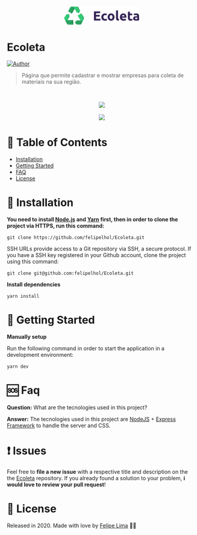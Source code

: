 <p align="center">
   <img src="mobile/src/assets/logo.png" width="200"/>
</p>


# Ecoleta

[![Author](https://img.shields.io/badge/author-Felipe%20Lima-red)](https://github.com/felipelhol)

> Página que permite cadastrar e mostrar empresas para coleta de materiais na sua região.


<br />
<p align="center"><img src="gifecoletaweb.gif?raw=true"/></p>
<p align="center"><img src=".github/pagina1.PNG?raw=true"/></p>

# :pushpin: Table of Contents

* [Installation](#round_pushpin-installation)
* [Getting Started](#runner-getting-started)
* [FAQ](#sos-faq)
* [License](#closed_book-license)



# :round_pushpin: Installation

**You need to install [Node.js](https://nodejs.org/en/download/) and [Yarn](https://yarnpkg.com/) first, then in order to clone the project via HTTPS, run this command:**
```
git clone https://github.com/felipelhol/Ecoleta.git
```

SSH URLs provide access to a Git repository via SSH, a secure protocol. If you have a SSH key registered in your Github account, clone the project using this command:

```
git clone git@github.com:felipelhol/Ecoleta.git
```

**Install dependencies**

```
yarn install
```

# :runner: Getting Started

**Manually setup**

Run the following command in order to start the application in a development environment:

```
yarn dev
```

#  :sos: Faq

**Question:** What are the tecnologies used in this project?

**Answer:** The tecnologies used in this project are [NodeJS](https://nodejs.org/en/) + [Express Framework](http://expressjs.com/en/) to handle the server and CSS.
##

# 	:exclamation: Issues

Feel free to **file a new issue** with a respective title and description on the the [Ecoleta](https://github.com/felipelhol/.../issues) repository. If you already found a solution to your problem, **i would love to review your pull request**! 

# :closed_book: License

Released in 2020.
Made with love by [Felipe Lima](https://github.com/felipelhol) 👏🚀
